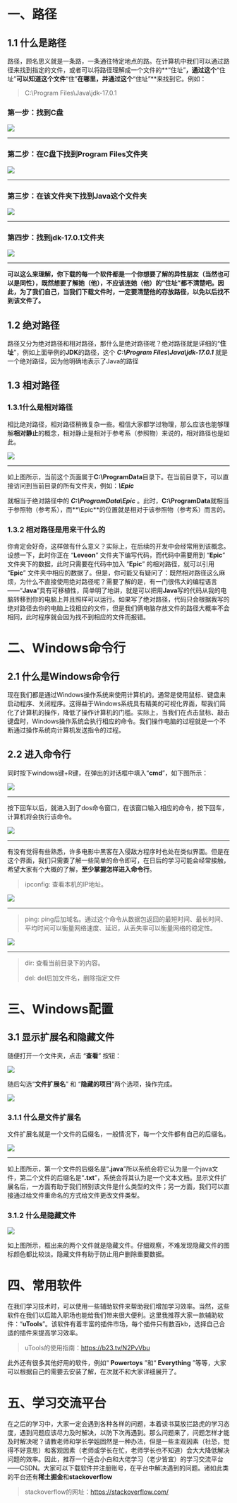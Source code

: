 # 一、路径

## 1.1 什么是路径

路径，顾名思义就是一条路，一条通往特定地点的路。在计算机中我们可以通过路径来找到指定的文件，或者可以将路径理解成一个文件的**“住址”**，通过这个**“住址”**可以知道这个文件**“住”**在哪里，并通过这个**“住址”**来找到它。例如：

> C:\Program Files\Java\jdk-17.0.1

### 第一步：找到**C**盘

![](https://raw.githubusercontent.com/dhf16/MyImages/master/img01/1.jpg)

<hr>

### 第二步：在**C**盘下找到**Program Files**文件夹

![](E:\MyDesktop\LeaningResource\安卓组\计算机基础\图片\2.jpg)

<hr>

### 第三步：在该文件夹下找到**Java**这个文件夹

![](E:\MyDesktop\LeaningResource\安卓组\计算机基础\图片\3.jpg)

<hr>

### 第四步：找到**jdk-17.0.1**文件夹

![](E:\MyDesktop\LeaningResource\安卓组\计算机基础\图片\4.jpg)

<hr>

**可以这么来理解，你下载的每一个软件都是一个你想要了解的异性朋友（当然也可以是同性），既然想要了解她（他），不应该连她（他）的“住址”都不清楚吧。因此，为了我们自己，当我们下载文件时，一定要清楚他的存放路径，以免以后找不到该文件了。**


## 1.2 绝对路径

路径又分为绝对路径和相对路径，那什么是绝对路径呢？绝对路径就是详细的“**住址**”，例如上面举例的**JDK**的路径，这个 ***C:\Program Files\Java\jdk-17.0.1*** 就是一个绝对路径，因为他明确地表示了Java的路径

## 1.3 相对路径

### 1.3.1什么是相对路径

相比绝对路径，相对路径稍微复杂一些。相信大家都学过物理，那么应该也能够理解**相对静止**的概念，相对静止是相对于参考系（参照物）来说的，相对路径也是如此。

![](E:\MyDesktop\LeaningResource\安卓组\计算机基础\图片\5.jpg)

<hr>

如上图所示，当前这个页面属于**C:\ProgramData**目录下。在当前目录下，可以直接访问到当前目录的所有文件夹，例如：***\Epic***

就相当于绝对路径中的 ***C:\ProgramData\Epic*** 。此时，**C:\ProgramData**就相当于参照物（参考系），而**\Epic**的位置就是相对于该参照物（参考系）而言的。

### 1.3.2 相对路径是用来干什么的

你肯定会好奇，这样做有什么意义？实际上，在后续的开发中会经常用到该概念。设想一下，此时你正在 “**Leveon**” 文件夹下编写代码，而代码中需要用到 “**Epic**” 文件夹下的数据，此时只需要在代码中加入 “**Epic**” 的相对路径，就可以引用 “**Epic**” 文件夹中相应的数据了。但是，你可能又有疑问了：既然相对路径这么麻烦，为什么不直接使用绝对路径呢？需要了解的是，有一门很伟大的编程语言——“**Java**”具有可移植性，简单明了地讲，就是可以把用**Java**写的代码从我的电脑转移到你的电脑上并且照样可以运行。如果写了绝对路径，代码只会根据我写的绝对路径去你的电脑上找相应的文件，但是我们俩电脑存放文件的路径大概率不会相同，此时程序就会因为找不到相应的文件而报错。

# 二、Windows命令行

## 2.1 什么是Windows命令行

现在我们都是通过Windows操作系统来使用计算机的。通常是使用鼠标、键盘来启动程序、关闭程序。这得益于Windows系统具有精美的可视化界面，帮我们简化了计算机的操作，降低了操作计算机的门槛。实际上，当我们在点击鼠标、敲击键盘时，Windows操作系统会执行相应的命令。我们操作电脑的过程就是一个不断通过操作系统向计算机发送指令的过程。

## 2.2 进入命令行

同时按下windows键+R键，在弹出的对话框中填入“**cmd**”，如下图所示：

![](E:\MyDesktop\LeaningResource\安卓组\计算机基础\图片\10.jpg)

<hr>

按下回车以后，就进入到了dos命令窗口，在该窗口输入相应的命令，按下回车，计算机将会执行该命令。

![](E:\MyDesktop\LeaningResource\安卓组\计算机基础\图片\11.jpg)

<hr>

有没有觉得有些熟悉，许多电影中黑客在入侵敌方程序时也处在类似界面。但是在这个界面，我们只需要了解一些简单的命令即可，在日后的学习可能会经常接触，希望大家有个大概的了解，**至少掌握怎样进入命令行**。

> ipconfig: 查看本机的IP地址。

![](E:\MyDesktop\LeaningResource\安卓组\计算机基础\图片\13.jpg)

<hr>

> ping: ping后加域名。通过这个命令从数据包返回的最短时间、最长时间、平均时间可以衡量网络速度、延迟，从丢失率可以衡量网络的稳定性。

![](E:\MyDesktop\LeaningResource\安卓组\计算机基础\图片\12.jpg)

<hr>

> dir: 查看当前目录下的内容。
>
> del: del后加文件名，删除指定文件

# 三、Windows配置

## 3.1 显示扩展名和隐藏文件

随便打开一个文件夹，点击 “**查看**” 按钮：

![](E:\MyDesktop\LeaningResource\安卓组\计算机基础\图片\8.jpg)

随后勾选“**文件扩展名**” 和 “**隐藏的项目**”两个选项，操作完成。

![](E:\MyDesktop\LeaningResource\安卓组\计算机基础\图片\9.jpg)

### 3.1.1 什么是文件扩展名

文件扩展名就是一个文件的后缀名，一般情况下，每一个文件都有自己的后缀名。

![](E:\MyDesktop\LeaningResource\安卓组\计算机基础\6.jpg)

<hr>

如上图所示，第一个文件的后缀名是“**.java**”所以系统会将它认为是一个java文件，第二个文件的后缀名是“**.txt**”，系统会将其认为是一个文本文档。显示文件扩展名后，一方面有助于我们辨别该文件是什么类型的文件；另一方面，我们可以直接通过给文件重命名的方式给文件更改文件类型。

### 3.1.2 什么是隐藏文件

![](E:\MyDesktop\LeaningResource\安卓组\计算机基础\图片\7.jpg)

如上图所示，框出来的两个文件就是隐藏文件。仔细观察，不难发现隐藏文件的图标颜色都比较淡。隐藏文件有助于防止用户删除重要数据。

# 四、常用软件

在我们学习技术时，可以使用一些辅助软件来帮助我们增加学习效率。当然，这些软件在我们以后踏入职场也能给我们带来很大便利。这里我推荐大家一款辅助软件：“**uTools**”。该软件有着丰富的插件市场，每个插件只有数百kb，选择自己合适的插件来提高学习效率。

> uTools的使用指南：https://b23.tv/N2PvVbu

此外还有很多其他好用的软件，例如“ **Powertoys** ”和“ **Everything** ”等等，大家可以根据自己的需要去安装了解，在次就不和大家详细展开了。

# 五、学习交流平台

在之后的学习中，大家一定会遇到各种各样的问题，本着读书莫放拦路虎的学习态度，遇到问题应该尽力及时解决，以防下次再遇到。那么问题来了，问题怎样才能及时解决呢？请教老师和学长学姐固然是一种办法，但是一些主观因素（社恐，觉得不好意思）和客观因素（老师或学长在忙，老师学长也不知道）会大大降低解决问题的效率。因此，推荐一个适合小白和大佬学习（老少皆宜）的学习交流平台——CSDN。大家可以下载软件并注册账号，在平台中解决遇到的问题。诸如此类的平台还有**稀土掘金**和**stackoverflow**

> stackoverflow的网址：https://stackoverflow.com/

